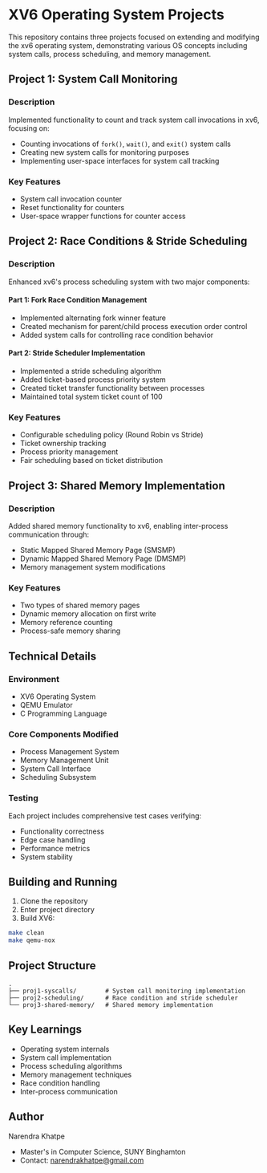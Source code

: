 # XV6 Operating System Projects

This repository contains three projects focused on extending and modifying the xv6 operating system, demonstrating various OS concepts including system calls, process scheduling, and memory management.

## Project 1: System Call Monitoring
### Description
Implemented functionality to count and track system call invocations in xv6, focusing on:
- Counting invocations of `fork()`, `wait()`, and `exit()` system calls
- Creating new system calls for monitoring purposes
- Implementing user-space interfaces for system call tracking

### Key Features
- System call invocation counter
- Reset functionality for counters
- User-space wrapper functions for counter access

## Project 2: Race Conditions & Stride Scheduling
### Description
Enhanced xv6's process scheduling system with two major components:

#### Part 1: Fork Race Condition Management
- Implemented alternating fork winner feature
- Created mechanism for parent/child process execution order control
- Added system calls for controlling race condition behavior

#### Part 2: Stride Scheduler Implementation
- Implemented a stride scheduling algorithm
- Added ticket-based process priority system
- Created ticket transfer functionality between processes
- Maintained total system ticket count of 100

### Key Features
- Configurable scheduling policy (Round Robin vs Stride)
- Ticket ownership tracking
- Process priority management
- Fair scheduling based on ticket distribution

## Project 3: Shared Memory Implementation
### Description
Added shared memory functionality to xv6, enabling inter-process communication through:

- Static Mapped Shared Memory Page (SMSMP)
- Dynamic Mapped Shared Memory Page (DMSMP)
- Memory management system modifications

### Key Features
- Two types of shared memory pages
- Dynamic memory allocation on first write
- Memory reference counting
- Process-safe memory sharing

## Technical Details

### Environment
- XV6 Operating System
- QEMU Emulator
- C Programming Language

### Core Components Modified
- Process Management System
- Memory Management Unit
- System Call Interface
- Scheduling Subsystem

### Testing
Each project includes comprehensive test cases verifying:
- Functionality correctness
- Edge case handling
- Performance metrics
- System stability

## Building and Running

1. Clone the repository
2. Enter project directory
3. Build XV6:
```bash
make clean
make qemu-nox
```

## Project Structure
```
.
├── proj1-syscalls/        # System call monitoring implementation
├── proj2-scheduling/      # Race condition and stride scheduler
└── proj3-shared-memory/   # Shared memory implementation
```

## Key Learnings
- Operating system internals
- System call implementation
- Process scheduling algorithms
- Memory management techniques
- Race condition handling
- Inter-process communication

## Author
Narendra Khatpe
- Master's in Computer Science, SUNY Binghamton
- Contact: narendrakhatpe@gmail.com
